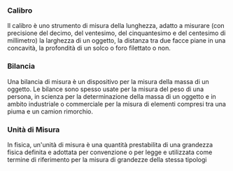 ### **Calibro**

Il calibro è uno strumento di misura della lunghezza, adatto a misurare (con precisione del decimo, del ventesimo, del cinquantesimo e del centesimo di millimetro) la larghezza di un oggetto, la distanza tra due facce piane in una concavità, la profondità di un solco o foro filettato o non.
### **Bilancia**

Una bilancia di misura è un dispositivo per la misura della massa di un oggetto. Le bilance sono spesso usate per la misura del peso di una persona, in scienza per la determinazione della massa di un oggetto e in ambito industriale o commerciale per la misura di elementi compresi tra una piuma e un camion rimorchio.
### **Unità di Misura**

In fisica, un'unità di misura è una quantità prestabilita di una grandezza fisica definita e adottata per convenzione o per legge e utilizzata come termine di riferimento per la misura di grandezze della stessa tipologi
